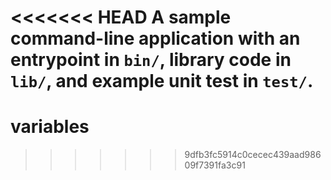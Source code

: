 <<<<<<< HEAD
A sample command-line application with an entrypoint in `bin/`, library code
in `lib/`, and example unit test in `test/`.
=======
# variables
>>>>>>> 9dfb3fc5914c0cecec439aad98609f7391fa3c91
